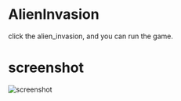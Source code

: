 # AlienInvasion
click the alien_invasion, and you can run the game.
# screenshot
![screenshot](./image/screenshot)
